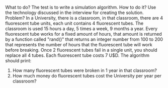 What to do?
The test is to write a simulation algorithm.
How to do it?
Use the technology discussed in the interview for creating the solution.
Problem?
In a University, there is a classroom, in that classroom, there are 4 fluorescent tube units, each
unit contains 4 fluorescent tubes.
The classroom is used 15 hours a day, 5 times a week, 9 months a year.
Every fluorescent tube works for a fixed amount of hours, that amount is returned by a function
called "rand()" that returns an integer number from 100 to 200 that represents the number of
hours that the fluorescent tube will work before breaking.
Once 2 fluorescent tubes fail in a single unit, you should replace all 4 tubes.
Each fluorescent tube costs 7 U$D.
The algorithm should print:
1. How many fluorescent tubes were broken in 1 year in that classroom?
2. How much money do fluorescent tubes cost the University per year per classroom?
